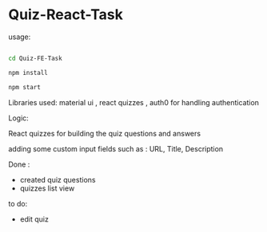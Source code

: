# Quiz-React-Task

usage: 

```sh

cd Quiz-FE-Task

npm install 

npm start

```


Libraries used: material ui , react quizzes , auth0 for handling authentication 

Logic: 

React quizzes for building the quiz questions and answers 

adding some custom input fields such as : URL, Title, Description 


Done : 

- created quiz questions 
- quizzes list view 


to do: 

- edit quiz 

